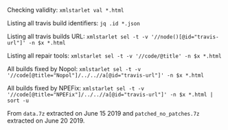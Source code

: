 

Checking validity: `xmlstarlet val *.html`

Listing all travis build identifiers: `jq .id *.json`

Listing all travis builds URL: `xmlstarlet sel -t -v '//node()[@id="travis-url"]' -n $x *.html`

Listing all repair tools: `xmlstarlet sel -t -v '//code/@title' -n $x *.html`

All builds fixed by Nopol: `xmlstarlet sel -t -v '//code[@title="Nopol"]/../..//a[@id="travis-url"]' -n $x *.html`

All builds fixed by NPEFix: `xmlstarlet sel -t -v '//code[@title="NPEFix"]/../..//a[@id="travis-url"]' -n $x *.html | sort -u`

From `data.7z` extracted on June 15 2019 and `patched_no_patches.7z` extracted on June 20 2019.
